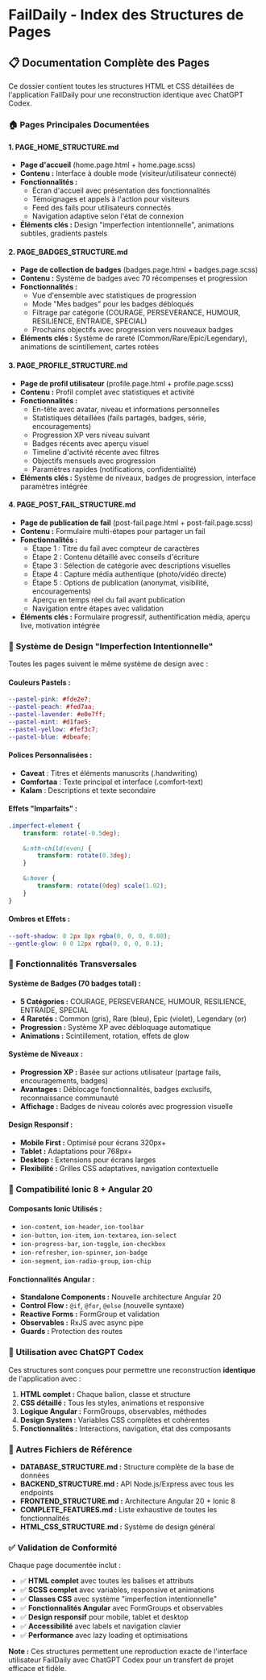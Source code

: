 # FailDaily - Index des Structures de Pages

## 📋 Documentation Complète des Pages

Ce dossier contient toutes les structures HTML et CSS détaillées de l'application FailDaily pour une reconstruction identique avec ChatGPT Codex.

### 🏠 Pages Principales Documentées

#### 1. **PAGE_HOME_STRUCTURE.md**
- **Page d'accueil** (home.page.html + home.page.scss)
- **Contenu :** Interface à double mode (visiteur/utilisateur connecté)
- **Fonctionnalités :** 
  - Écran d'accueil avec présentation des fonctionnalités
  - Témoignages et appels à l'action pour visiteurs
  - Feed des fails pour utilisateurs connectés
  - Navigation adaptive selon l'état de connexion
- **Éléments clés :** Design "imperfection intentionnelle", animations subtiles, gradients pastels

#### 2. **PAGE_BADGES_STRUCTURE.md**
- **Page de collection de badges** (badges.page.html + badges.page.scss)
- **Contenu :** Système de badges avec 70 récompenses et progression
- **Fonctionnalités :**
  - Vue d'ensemble avec statistiques de progression
  - Mode "Mes badges" pour les badges débloqués
  - Filtrage par catégorie (COURAGE, PERSEVERANCE, HUMOUR, RESILIENCE, ENTRAIDE, SPECIAL)
  - Prochains objectifs avec progression vers nouveaux badges
- **Éléments clés :** Système de rareté (Common/Rare/Epic/Legendary), animations de scintillement, cartes rotées

#### 3. **PAGE_PROFILE_STRUCTURE.md**
- **Page de profil utilisateur** (profile.page.html + profile.page.scss)
- **Contenu :** Profil complet avec statistiques et activité
- **Fonctionnalités :**
  - En-tête avec avatar, niveau et informations personnelles
  - Statistiques détaillées (fails partagés, badges, série, encouragements)
  - Progression XP vers niveau suivant
  - Badges récents avec aperçu visuel
  - Timeline d'activité récente avec filtres
  - Objectifs mensuels avec progression
  - Paramètres rapides (notifications, confidentialité)
- **Éléments clés :** Système de niveaux, badges de progression, interface paramètres intégrée

#### 4. **PAGE_POST_FAIL_STRUCTURE.md**
- **Page de publication de fail** (post-fail.page.html + post-fail.page.scss)
- **Contenu :** Formulaire multi-étapes pour partager un fail
- **Fonctionnalités :**
  - Étape 1 : Titre du fail avec compteur de caractères
  - Étape 2 : Contenu détaillé avec conseils d'écriture
  - Étape 3 : Sélection de catégorie avec descriptions visuelles
  - Étape 4 : Capture média authentique (photo/vidéo directe)
  - Étape 5 : Options de publication (anonymat, visibilité, encouragements)
  - Aperçu en temps réel du fail avant publication
  - Navigation entre étapes avec validation
- **Éléments clés :** Formulaire progressif, authentification média, aperçu live, motivation intégrée

### 🎨 Système de Design "Imperfection Intentionnelle"

Toutes les pages suivent le même système de design avec :

#### **Couleurs Pastels :**
```scss
--pastel-pink: #fde2e7;
--pastel-peach: #fed7aa;
--pastel-lavender: #e0e7ff;
--pastel-mint: #d1fae5;
--pastel-yellow: #fef3c7;
--pastel-blue: #dbeafe;
```

#### **Polices Personnalisées :**
- **Caveat** : Titres et éléments manuscrits (.handwriting)
- **Comfortaa** : Texte principal et interface (.comfort-text)
- **Kalam** : Descriptions et texte secondaire

#### **Effets "Imparfaits" :**
```scss
.imperfect-element {
    transform: rotate(-0.5deg);
    
    &:nth-child(even) {
        transform: rotate(0.3deg);
    }
    
    &:hover {
        transform: rotate(0deg) scale(1.02);
    }
}
```

#### **Ombres et Effets :**
```scss
--soft-shadow: 0 2px 8px rgba(0, 0, 0, 0.08);
--gentle-glow: 0 0 12px rgba(0, 0, 0, 0.1);
```

### 🔧 Fonctionnalités Transversales

#### **Système de Badges (70 badges total) :**
- **5 Catégories :** COURAGE, PERSEVERANCE, HUMOUR, RESILIENCE, ENTRAIDE, SPECIAL
- **4 Raretés :** Common (gris), Rare (bleu), Epic (violet), Legendary (or)
- **Progression :** Système XP avec débloquage automatique
- **Animations :** Scintillement, rotation, effets de glow

#### **Système de Niveaux :**
- **Progression XP :** Basée sur actions utilisateur (partage fails, encouragements, badges)
- **Avantages :** Déblocage fonctionnalités, badges exclusifs, reconnaissance communauté
- **Affichage :** Badges de niveau colorés avec progression visuelle

#### **Design Responsif :**
- **Mobile First :** Optimisé pour écrans 320px+
- **Tablet :** Adaptations pour 768px+
- **Desktop :** Extensions pour écrans larges
- **Flexibilité :** Grilles CSS adaptatives, navigation contextuelle

### 📱 Compatibilité Ionic 8 + Angular 20

#### **Composants Ionic Utilisés :**
- `ion-content`, `ion-header`, `ion-toolbar`
- `ion-button`, `ion-item`, `ion-textarea`, `ion-select`
- `ion-progress-bar`, `ion-toggle`, `ion-checkbox`
- `ion-refresher`, `ion-spinner`, `ion-badge`
- `ion-segment`, `ion-radio-group`, `ion-chip`

#### **Fonctionnalités Angular :**
- **Standalone Components :** Nouvelle architecture Angular 20
- **Control Flow :** `@if`, `@for`, `@else` (nouvelle syntaxe)
- **Reactive Forms :** FormGroup et validation
- **Observables :** RxJS avec async pipe
- **Guards :** Protection des routes

### 🎯 Utilisation avec ChatGPT Codex

Ces structures sont conçues pour permettre une reconstruction **identique** de l'application avec :

1. **HTML complet :** Chaque balion, classe et structure
2. **CSS détaillé :** Tous les styles, animations et responsive
3. **Logique Angular :** FormGroups, observables, méthodes
4. **Design System :** Variables CSS complètes et cohérentes
5. **Fonctionnalités :** Interactions, navigation, état des composants

### 📂 Autres Fichiers de Référence

- **DATABASE_STRUCTURE.md :** Structure complète de la base de données
- **BACKEND_STRUCTURE.md :** API Node.js/Express avec tous les endpoints
- **FRONTEND_STRUCTURE.md :** Architecture Angular 20 + Ionic 8
- **COMPLETE_FEATURES.md :** Liste exhaustive de toutes les fonctionnalités
- **HTML_CSS_STRUCTURE.md :** Système de design général

### ✅ Validation de Conformité

Chaque page documentée inclut :
- ✅ **HTML complet** avec toutes les balises et attributs
- ✅ **SCSS complet** avec variables, responsive et animations  
- ✅ **Classes CSS** avec système "imperfection intentionnelle"
- ✅ **Fonctionnalités Angular** avec FormGroups et observables
- ✅ **Design responsif** pour mobile, tablet et desktop
- ✅ **Accessibilité** avec labels et navigation clavier
- ✅ **Performance** avec lazy loading et optimisations

**Note :** Ces structures permettent une reproduction exacte de l'interface utilisateur FailDaily avec ChatGPT Codex pour un transfert de projet efficace et fidèle.
